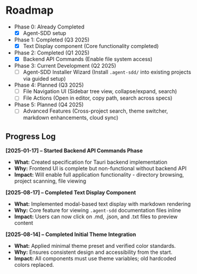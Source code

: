 # Roadmap
- Phase 0: Already Completed
  - [x] Agent-SDD setup
- Phase 1: Completed (Q3 2025)
  - [x] Text Display component (Core functionality completed)
- Phase 2: Completed (Q1 2025)
  - [x] Backend API Commands (Enable file system access)
- Phase 3: Current Development (Q2 2025)
  - [ ] Agent-SDD Installer Wizard (Install `.agent-sdd/` into existing projects via guided setup)
- Phase 4: Planned (Q3 2025)
  - [ ] File Navigation UI (Sidebar tree view, collapse/expand, search)
  - [ ] File Actions (Open in editor, copy path, search across specs)
- Phase 5: Planned (Q4 2025)
  - [ ] Advanced Features (Cross-project search, theme switcher, markdown enhancements, cloud sync)

## Progress Log

**[2025-01-17] – Started Backend API Commands Phase**  
- **What:** Created specification for Tauri backend implementation  
- **Why:** Frontend UI is complete but non-functional without backend API  
- **Impact:** Will enable full application functionality - directory browsing, project scanning, file viewing  

**[2025-08-17] – Completed Text Display Component**  
- **What:** Implemented modal-based text display with markdown rendering  
- **Why:** Core feature for viewing `.agent-sdd` documentation files inline  
- **Impact:** Users can now click on .md, .json, and .txt files to preview content  

**[2025-08-14] – Completed Initial Theme Integration**  
- **What:** Applied minimal theme preset and verified color standards.  
- **Why:** Ensures consistent design and accessibility from the start.  
- **Impact:** All components must use theme variables; old hardcoded colors replaced.  
